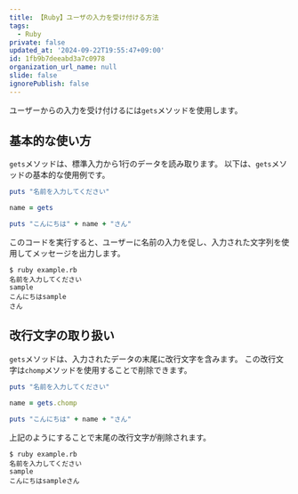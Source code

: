 ```yaml
---
title: 【Ruby】ユーザの入力を受け付ける方法
tags:
  - Ruby
private: false
updated_at: '2024-09-22T19:55:47+09:00'
id: 1fb9b7deeabd3a7c0978
organization_url_name: null
slide: false
ignorePublish: false
---
```

ユーザーからの入力を受け付けるには`gets`メソッドを使用します。

## 基本的な使い方

`gets`メソッドは、標準入力から1行のデータを読み取ります。
以下は、`gets`メソッドの基本的な使用例です。

```ruby:example.rb
puts "名前を入力してください"

name = gets

puts "こんにちは" + name + "さん"
```

このコードを実行すると、ユーザーに名前の入力を促し、入力された文字列を使用してメッセージを出力します。

```terminal
$ ruby example.rb
名前を入力してください
sample
こんにちはsample
さん
```

## 改行文字の取り扱い

`gets`メソッドは、入力されたデータの末尾に改行文字を含みます。
この改行文字は`chomp`メソッドを使用することで削除できます。

```ruby
puts "名前を入力してください"

name = gets.chomp

puts "こんにちは" + name + "さん"
```

上記のようにすることで末尾の改行文字が削除されます。

```terminal
$ ruby example.rb
名前を入力してください
sample
こんにちはsampleさん
```

